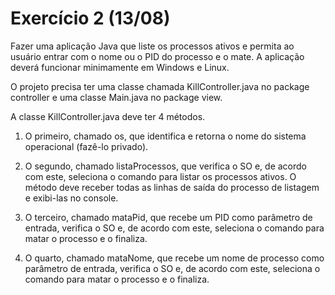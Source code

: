 # Exercício 2 (13/08)

Fazer uma aplicação Java que liste os processos ativos e permita ao usuário entrar com o nome ou o PID do processo e o mate. A aplicação deverá funcionar minimamente em Windows e Linux.

O projeto precisa ter uma classe chamada KillController.java no package controller e uma classe Main.java no package view.

A classe KillController.java deve ter 4 métodos.

1) O primeiro, chamado os, que identifica e retorna o nome do sistema operacional (fazê-lo privado).

2) O segundo, chamado listaProcessos, que verifica o SO e, de acordo com este, seleciona o comando para listar os processos ativos. O método deve receber todas as linhas de saída do processo de listagem e exibi-las no console.

3) O terceiro, chamado mataPid, que recebe um PID como parâmetro de entrada, verifica o SO e, de acordo com este, seleciona o comando para matar o processo e o finaliza.

4) O quarto, chamado mataNome, que recebe um nome de processo como parâmetro de entrada, verifica o SO e, de acordo com este, seleciona o comando para matar o processo e o finaliza.

